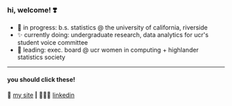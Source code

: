 ### hi, welcome! ❣️


- 🌱  in progress: b.s. statistics @ the university of california, riverside
- ✨ currently doing: undergraduate research, data analytics for ucr's student voice committee
- 🍄 leading: exec. board @ ucr women in computing + highlander statistics society
---


#### you should click these!

💌 [my site][website] **|** 
👩🏻‍💻 [linkedin][linkedin]


[website]: https://flemmerlauren.wixsite.com/personal
[linkedin]: https://www.linkedin.com/in/lauren-flemmer/



